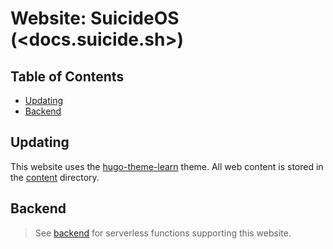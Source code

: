 # Website: SuicideOS (<docs.suicide.sh>) <!-- omit in toc -->

## Table of Contents <!-- omit in toc -->

- [Updating](#updating)
- [Backend](#backend)

## Updating

This website uses the [hugo-theme-learn](https://github.com/matcornic/hugo-theme-learn) theme.
All web content is stored in the [content](./content) directory.

## Backend

> See [backend](./backend) for serverless functions supporting this website.
